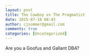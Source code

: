 ```yaml
---
layout: post
title: The Cowboy vs The Pragmatist
date: 2015-07-18 08:43
author: cjsommer@gmail.com
comments: true
categories: [Uncategorized]
---
```

Are you a Goofus and Gallant DBA?
